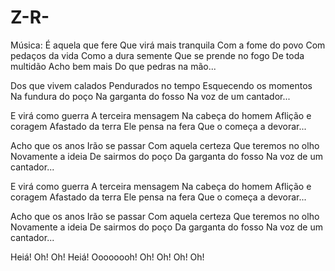 # Z-R-
Música: 
É aquela que fere
Que virá mais tranquila
Com a fome do povo
Com pedaços da vida
Como a dura semente
Que se prende no fogo
De toda multidão
Acho bem mais
Do que pedras na mão...

Dos que vivem calados
Pendurados no tempo
Esquecendo os momentos
Na fundura do poço
Na garganta do fosso
Na voz de um cantador...

E virá como guerra
A terceira mensagem
Na cabeça do homem
Aflição e coragem
Afastado da terra
Ele pensa na fera
Que o começa a devorar...

Acho que os anos
Irão se passar
Com aquela certeza
Que teremos no olho
Novamente a ideia
De sairmos do poço
Da garganta do fosso
Na voz de um cantador...

E virá como guerra
A terceira mensagem
Na cabeça do homem
Aflição e coragem
Afastado da terra
Ele pensa na fera
Que o começa a devorar...

Acho que os anos
Irão se passar
Com aquela certeza
Que teremos no olho
Novamente a ideia
De sairmos do poço
Da garganta do fosso
Na voz de um cantador...

Heiá! Oh! Oh!
Heiá! Oooooooh!
Oh! Oh! Oh! Oh!
